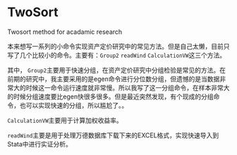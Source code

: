 # TwoSort
Twosort method for acadamic research

本来想写一系列的小命令实现资产定价研究中的常见方法。但是自己太懒，目前只写了几个比较小的命令。主要有：`Group2` `readWind` `CalculationVW`这三个方法。  

其中，
`Group2`主要用于快速分组，在资产定价研究中分组检验是常见的方法。在前期的研究中，我主要采用的是egen命令进行分位数分组，但遗憾的是当数据非常大的时候这一命令运行速度就非常慢。所以我写了这一分组命令，在样本非常大的时候分组速度要比egen快很多很多。但是最近突然发现，有个现成的分组命令，也可以实现快速的分组，所以尴尬了。。  

`CalculationVW`主要用于计算加权收益率。  

`readWind`主要是用于处理万德数据库下载下来的EXCEL格式，实现快速导入到Stata中进行实证分析。
